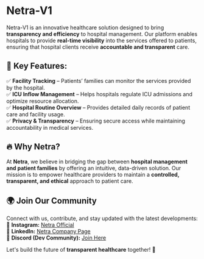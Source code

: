 # Netra-V1  

Netra-V1 is an innovative healthcare solution designed to bring **transparency and efficiency** to hospital management. Our platform enables hospitals to provide **real-time visibility** into the services offered to patients, ensuring that hospital clients receive **accountable and transparent** care.  

## 🌟 Key Features:  
✅ **Facility Tracking** – Patients’ families can monitor the services provided by the hospital.  
✅ **ICU Inflow Management** – Helps hospitals regulate ICU admissions and optimize resource allocation.  
✅ **Hospital Routine Overview** – Provides detailed daily records of patient care and facility usage.  
✅ **Privacy & Transparency** – Ensuring secure access while maintaining accountability in medical services.  

## 🔥 Why Netra?  
At **Netra**, we believe in bridging the gap between **hospital management and patient families** by offering an intuitive, data-driven solution. Our mission is to empower healthcare providers to maintain a **controlled, transparent, and ethical** approach to patient care.  

## 🌍 Join Our Community  
Connect with us, contribute, and stay updated with the latest developments:  
🔗 **Instagram:** [Netra Official](#)  
🔗 **LinkedIn:** [Netra Company Page](#)  
🔗 **Discord (Dev Community):** [Join Here](#)  

Let's build the future of **transparent healthcare** together! 🚀

